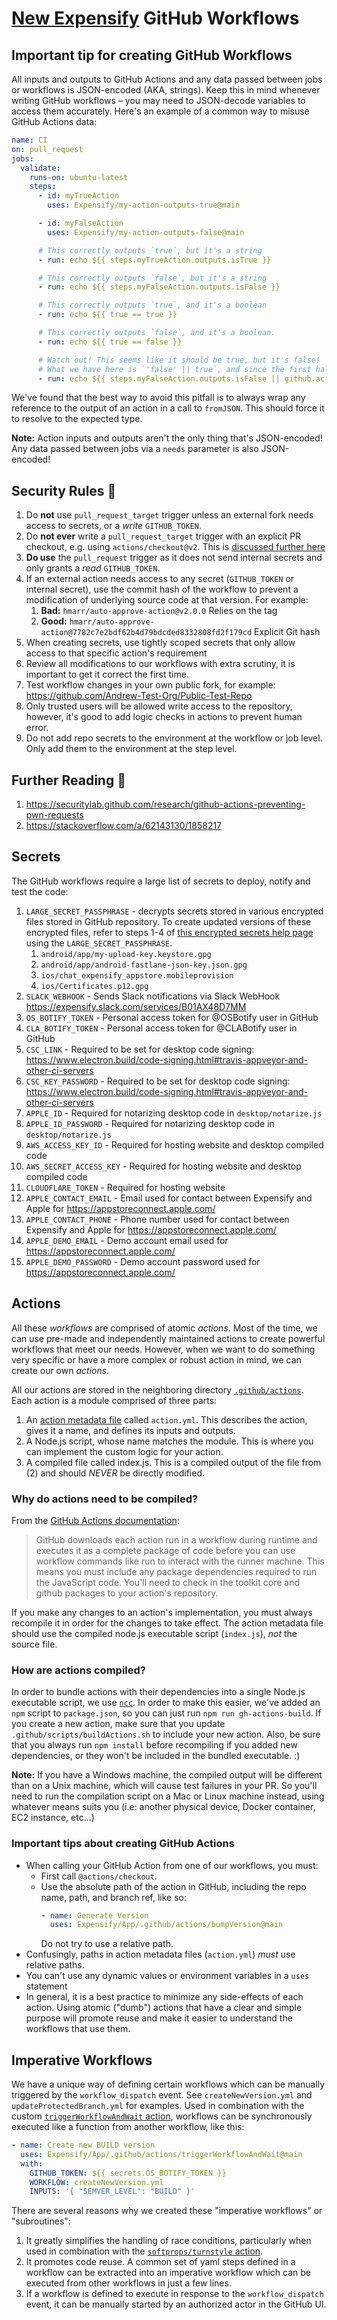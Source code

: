 # [New Expensify](https://new.expensify.com) GitHub Workflows

## Important tip for creating GitHub Workflows
All inputs and outputs to GitHub Actions and any data passed between jobs or workflows is JSON-encoded (AKA, strings). Keep this in mind whenever writing GitHub workflows – you may need to JSON-decode variables to access them accurately. Here's an example of a common way to misuse GitHub Actions data:

```yaml
name: CI
on: pull_request
jobs:
  validate:
    runs-on: ubuntu-latest
    steps:
      - id: myTrueAction
        uses: Expensify/my-action-outputs-true@main

      - id: myFalseAction
        uses: Expensify/my-action-outputs-false@main

      # This correctly outputs `true`, but it's a string
      - run: echo ${{ steps.myTrueAction.outputs.isTrue }}

      # This correctly outputs `false`, but it's a string
      - run: echo ${{ steps.myFalseAction.outputs.isFalse }}

      # This correctly outputs `true`, and it's a boolean
      - run: echo ${{ true == true }}

      # This correctly outputs `false`, and it's a boolean.
      - run: echo ${{ true == false }}

      # Watch out! This seems like it should be true, but it's false!
      # What we have here is `'false' || true`, and since the first half is a string the expression resolves to 'false'
      - run: echo ${{ steps.myFalseAction.outputs.isFalse || github.actor == 'roryabraham' }}
```

We've found that the best way to avoid this pitfall is to always wrap any reference to the output of an action in a call to `fromJSON`. This should force it to resolve to the expected type.

**Note:** Action inputs and outputs aren't the only thing that's JSON-encoded! Any data passed between jobs via a `needs` parameter is also JSON-encoded!

## Security Rules 🔐
1. Do **not** use `pull_request_target` trigger unless an external fork needs access to secrets, or a _write_ `GITHUB_TOKEN`.
1. Do **not ever** write a `pull_request_target` trigger with an explicit PR checkout, e.g. using `actions/checkout@v2`. This is [discussed further here](https://securitylab.github.com/research/github-actions-preventing-pwn-requests)
1. **Do use** the `pull_request` trigger as it does not send internal secrets and only grants a _read_ `GITHUB_TOKEN`.
1. If an external action needs access to any secret (`GITHUB_TOKEN` or internal secret), use the commit hash of the workflow to prevent a modification of underlying source code at that version. For example:
    1. **Bad:** `hmarr/auto-approve-action@v2.0.0` Relies on the tag
    1. **Good:** `hmarr/auto-approve-action@7782c7e2bdf62b4d79bdcded8332808fd2f179cd` Explicit Git hash
1. When creating secrets, use tightly scoped secrets that only allow access to that specific action's requirement
1. Review all modifications to our workflows with extra scrutiny, it is important to get it correct the first time.
1. Test workflow changes in your own public fork, for example: https://github.com/Andrew-Test-Org/Public-Test-Repo
1. Only trusted users will be allowed write access to the repository, however, it's good to add logic checks in actions to prevent human error.
1. Do not add repo secrets to the environment at the workflow or job level. Only add them to the environment at the step level.

## Further Reading 📖
1. https://securitylab.github.com/research/github-actions-preventing-pwn-requests
1. https://stackoverflow.com/a/62143130/1858217

## Secrets
The GitHub workflows require a large list of secrets to deploy, notify and test the code:
1. `LARGE_SECRET_PASSPHRASE` - decrypts secrets stored in various encrypted files stored in GitHub repository. To create updated versions of these encrypted files, refer to steps 1-4 of [this encrypted secrets help page](https://docs.github.com/en/actions/reference/encrypted-secrets#limits-for-secrets) using the `LARGE_SECRET_PASSPHRASE`.
   1. `android/app/my-upload-key.keystore.gpg`
   1. `android/app/android-fastlane-json-key.json.gpg`
   1. `ios/chat_expensify_appstore.mobileprovision`
   1. `ios/Certificates.p12.gpg`
1. `SLACK_WEBHOOK` - Sends Slack notifications via Slack WebHook https://expensify.slack.com/services/B01AX48D7MM
1. `OS_BOTIFY_TOKEN` - Personal access token for @OSBotify user in GitHub
1. `CLA_BOTIFY_TOKEN` - Personal access token for @CLABotify user in GitHub
1. `CSC_LINK` - Required to be set for desktop code signing: https://www.electron.build/code-signing.html#travis-appveyor-and-other-ci-servers
1. `CSC_KEY_PASSWORD` - Required to be set for desktop code signing: https://www.electron.build/code-signing.html#travis-appveyor-and-other-ci-servers
1. `APPLE_ID` - Required for notarizing desktop code in `desktop/notarize.js`
1. `APPLE_ID_PASSWORD` - Required for notarizing desktop code in `desktop/notarize.js`
1. `AWS_ACCESS_KEY_ID` - Required for hosting website and desktop compiled code
1. `AWS_SECRET_ACCESS_KEY` - Required for hosting website and desktop compiled code
1. `CLOUDFLARE_TOKEN` - Required for hosting website
1. `APPLE_CONTACT_EMAIL` - Email used for contact between Expensify and Apple for https://appstoreconnect.apple.com/
1. `APPLE_CONTACT_PHONE` - Phone number used for contact between Expensify and Apple for https://appstoreconnect.apple.com/
1. `APPLE_DEMO_EMAIL` - Demo account email used for https://appstoreconnect.apple.com/
1. `APPLE_DEMO_PASSWORD` - Demo account password used for https://appstoreconnect.apple.com/

## Actions

All these _workflows_ are comprised of atomic _actions_. Most of the time, we can use pre-made and independently maintained actions to create powerful workflows that meet our needs. However, when we want to do something very specific or have a more complex or robust action in mind, we can create our own _actions_.

All our actions are stored in the neighboring directory [`.github/actions`](https://github.com/Expensify/App/tree/main/.github/actions). Each action is a module comprised of three parts:

1. An [action metadata file](https://docs.github.com/en/free-pro-team@latest/actions/creating-actions/creating-a-javascript-action#creating-an-action-metadata-file) called `action.yml`. This describes the action, gives it a name, and defines its inputs and outputs.
1. A Node.js script, whose name matches the module. This is where you can implement the custom logic for your action.
1. A compiled file called index.js. This is a compiled output of the file from (2) and should _NEVER_ be directly modified.

### Why do actions need to be compiled?

From the [GitHub Actions documentation](https://docs.github.com/en/free-pro-team@latest/actions/creating-actions/creating-a-javascript-action#commit-tag-and-push-your-action-to-github):

> GitHub downloads each action run in a workflow during runtime and executes it as a complete package of code before you can use workflow commands like run to interact with the runner machine. This means you must include any package dependencies required to run the JavaScript code. You'll need to check in the toolkit core and github packages to your action's repository.

If you make any changes to an action's implementation, you must always recompile it in order for the changes to take effect. The action metadata file should use the compiled node.js executable script (`index.js`), _not_ the source file.

### How are actions compiled?

In order to bundle actions with their dependencies into a single Node.js executable script, we use [`ncc`](https://github.com/vercel/ncc). In order to make this easier, we've added an `npm` script to `package.json`, so you can just run `npm run gh-actions-build`. If you create a new action, make sure that you update `.github/scripts/buildActions.sh` to include your new action. Also, be sure that you always run `npm install` before recompiling if you added new dependencies, or they won't be included in the bundled executable. :)

**Note:** If you have a Windows machine, the compiled output will be different than on a Unix machine, which will cause test failures in your PR. So you'll need to run the compilation script on a Mac or Linux machine instead, using whatever means suits you (i.e: another physical device, Docker container, EC2 instance, etc...)

### Important tips about creating GitHub Actions

- When calling your GitHub Action from one of our workflows, you must:
    - First call `@actions/checkout`.
    - Use the absolute path of the action in GitHub, including the repo name, path, and branch ref, like so:
      ```yaml
      - name: Generate Version
        uses: Expensify/App/.github/actions/bumpVersion@main
      ```
       Do not try to use a relative path.
- Confusingly, paths in action metadata files (`action.yml`) _must_ use relative paths.
- You can't use any dynamic values or environment variables in a `uses` statement
- In general, it is a best practice to minimize any side-effects of each action. Using atomic ("dumb") actions that have a clear and simple purpose will promote reuse and make it easier to understand the workflows that use them.

## Imperative Workflows

We have a unique way of defining certain workflows which can be manually triggered by the `workflow_dispatch` event. See `createNewVersion.yml` and `updateProtectedBranch.yml` for examples. Used in combination with the custom [`triggerWorkflowAndWait` action](https://github.com/Expensify/App/blob/d07dcf4e3e0b3f11bec73726856e6d5f8624704c/.github/actions/triggerWorkflowAndWait/triggerWorkflowAndWait.js), workflows can be synchronously executed like a function from another workflow, like this:

```yaml
- name: Create new BUILD version
  uses: Expensify/App/.github/actions/triggerWorkflowAndWait@main
  with:
    GITHUB_TOKEN: ${{ secrets.OS_BOTIFY_TOKEN }}
    WORKFLOW: createNewVersion.yml
    INPUTS: '{ "SEMVER_LEVEL": "BUILD" }'
```

There are several reasons why we created these "imperative workflows" or "subroutines":

1. It greatly simplifies the handling of race conditions, particularly when used in combination with the [`softprops/turnstyle` action](https://github.com/softprops/turnstyle).
1. It promotes code reuse. A common set of yaml steps defined in a workflow can be extracted into an imperative workflow which can be executed from other workflows in just a few lines.
1. If a workflow is defined to execute in response to the `workflow_dispatch` event, it can be manually started by an authorized actor in the GitHub UI.
